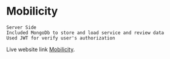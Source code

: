 # Mobilicity
    Server Side
    Included MongoDb to store and load service and review data
    Used JWT for verify user's authorization

Live website link [Mobilicity](https://mobilicity-ea121.web.app/).


    